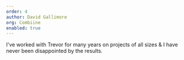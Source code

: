 ```yaml
---
order: 4
author: David Gallimore
org: Combiine
enabled: true
---
```

I've worked with Trevor for many years on projects of all sizes & I have never been disappointed by the results.
